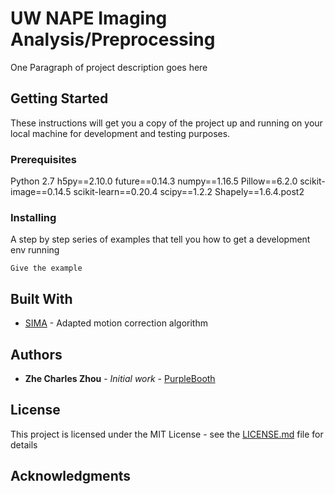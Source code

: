 # UW NAPE Imaging Analysis/Preprocessing

One Paragraph of project description goes here

## Getting Started

These instructions will get you a copy of the project up and running on your local machine for development and testing purposes. 

### Prerequisites

Python 2.7
h5py==2.10.0
future==0.14.3
numpy==1.16.5
Pillow==6.2.0
scikit-image==0.14.5
scikit-learn==0.20.4
scipy==1.2.2
Shapely==1.6.4.post2

### Installing

A step by step series of examples that tell you how to get a development env running

```
Give the example
```

## Built With

* [SIMA](https://github.com/losonczylab/sima) - Adapted motion correction algorithm

## Authors

* **Zhe Charles Zhou** - *Initial work* - [PurpleBooth](https://github.com/zhounapeuw)

## License

This project is licensed under the MIT License - see the [LICENSE.md](LICENSE.md) file for details

## Acknowledgments
